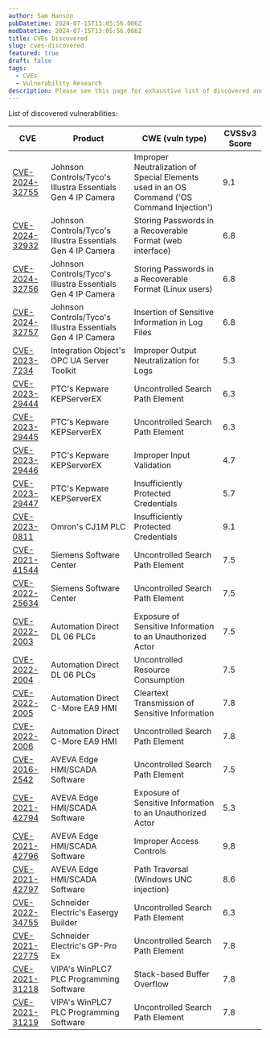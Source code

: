 ```yaml
---
author: Sam Hanson
pubDatetime: 2024-07-15T13:05:56.066Z
modDatetime: 2024-07-15T13:05:56.066Z
title: CVEs Discovered
slug: cves-discovered
featured: true
draft: false
tags:
  - CVEs
  - Vulnerability Research
description: Please see this page for exhaustive list of discovered and disclosed vulnerabilities.
---
```


List of discovered vulnerabilities:

| CVE                                                                                                                                                                | Product                                                     | CWE (vuln type)                                                                            | CVSSv3 Score |
| ------------------------------------------------------------------------------------------------------------------------------------------------------------------ | ----------------------------------------------------------- | ------------------------------------------------------------------------------------------ | ------------ |
| [CVE-2024-32755](https://www.cisa.gov/news-events/ics-advisories/icsa-24-179-04)                                                                                   | Johnson Controls/Tyco's Illustra Essentials Gen 4 IP Camera | Improper Neutralization of Special Elements used in an OS Command ('OS Command Injection') | 9.1          |
| [CVE-2024-32932](https://www.cisa.gov/news-events/ics-advisories/icsa-24-179-07)                                                                                   | Johnson Controls/Tyco's Illustra Essentials Gen 4 IP Camera | Storing Passwords in a Recoverable Format (web interface)                                  | 6.8          |
| [CVE-2024-32756](https://www.cisa.gov/news-events/ics-advisories/icsa-24-179-05)                                                                                   | Johnson Controls/Tyco's Illustra Essentials Gen 4 IP Camera | Storing Passwords in a Recoverable Format (Linux users)                                    | 6.8          |
| [CVE-2024-32757](https://www.cisa.gov/news-events/ics-advisories/icsa-24-179-06)                                                                                   | Johnson Controls/Tyco's Illustra Essentials Gen 4 IP Camera | Insertion of Sensitive Information in Log Files                                            | 6.8          |
| [CVE-2023-7234](https://www.cisa.gov/news-events/ics-advisories/icsa-24-016-02)                                                                                    | Integration Object's OPC UA Server Toolkit                  | Improper Output Neutralization for Logs                                                    | 5.3          |
| [CVE-2023-29444](https://www.cisa.gov/news-events/ics-advisories/icsa-23-243-03)                                                                                   | PTC's Kepware KEPServerEX                                   | Uncontrolled Search Path Element                                                           | 6.3          |
| [CVE-2023-29445](https://www.cisa.gov/news-events/ics-advisories/icsa-23-243-03)                                                                                   | PTC's Kepware KEPServerEX                                   | Uncontrolled Search Path Element                                                           | 6.3          |
| [CVE-2023-29446](https://www.cisa.gov/news-events/ics-advisories/icsa-23-243-03)                                                                                   | PTC's Kepware KEPServerEX                                   | Improper Input Validation                                                                  | 4.7          |
| [CVE-2023-29447](https://www.cisa.gov/news-events/ics-advisories/icsa-23-243-03)                                                                                   | PTC's Kepware KEPServerEX                                   | Insufficiently Protected Credentials                                                       | 5.7          |
| [CVE-2023-0811](https://www.cisa.gov/news-events/ics-advisories/icsa-23-073-01)                                                                                    | Omron's CJ1M PLC                                            | Insufficiently Protected Credentials                                                       | 9.1          |
| [​CVE-2021-41544](https://www.cisa.gov/news-events/ics-advisories/icsa-23-222-04)                                                                                  | ​Siemens Software Center                                    | Uncontrolled Search Path Element                                                           | 7.5          |
| [​CVE-2022-25634](https://www.cisa.gov/news-events/ics-advisories/icsa-23-222-04)                                                                                  | ​Siemens Software Center                                    | Uncontrolled Search Path Element                                                           | 7.5          |
| [CVE-2022-2003](https://www.cisa.gov/news-events/ics-advisories/icsa-22-167-03)                                                                                    | Automation Direct DL 06 PLCs                                | Exposure of Sensitive Information to an Unauthorized Actor                                 | 7.5          |
| [CVE-2022-2004](https://www.cisa.gov/news-events/ics-advisories/icsa-22-167-03)                                                                                    | Automation Direct DL 06 PLCs                                | Uncontrolled Resource Consumption                                                          | 7.5          |
| [CVE-2022-2005](https://www.cisa.gov/news-events/ics-advisories/icsa-22-167-01)                                                                                    | Automation Direct C-More EA9 HMI                            | Cleartext Transmission of Sensitive Information                                            | 7.8          |
| [CVE-2022-2006](https://www.cisa.gov/news-events/ics-advisories/icsa-22-167-01)                                                                                    | Automation Direct C-More EA9 HMI                            | Uncontrolled Search Path Element                                                           | 7.8          |
| [CVE-2016-2542](https://www.cisa.gov/news-events/ics-advisories/icsa-22-326-01)                                                                                    | AVEVA Edge HMI/SCADA Software                               | Uncontrolled Search Path Element                                                           | 7.5          |
| [CVE-2021-42794](https://www.cisa.gov/news-events/ics-advisories/icsa-22-326-01)                                                                                   | AVEVA Edge HMI/SCADA Software                               | Exposure of Sensitive Information to an Unauthorized Actor                                 | 5.3          |
| [CVE-2021-42796](https://www.cisa.gov/news-events/ics-advisories/icsa-22-326-01)                                                                                   | AVEVA Edge HMI/SCADA Software                               | Improper Access Controls                                                                   | 9.8          |
| [CVE-2021-42797](https://www.cisa.gov/news-events/ics-advisories/icsa-22-326-01)                                                                                   | AVEVA Edge HMI/SCADA Software                               | Path Traversal (Windows UNC injection)                                                     | 8.6          |
| [CVE-2022-34755](https://download.schneider-electric.com/files?p_Doc_Ref=SEVD-2023-101-06&p_enDocType=Security+and+Safety+Notice&p_File_Name=SEVD-2023-101-06.pdf) | Schneider Electric's Easergy Builder                        | Uncontrolled Search Path Element                                                           | 6.3          |
| [CVE-2021-22775](https://download.schneider-electric.com/files?p_Doc_Ref=SEVD-2021-222-03)                                                                         | Schneider Electric's GP-Pro Ex                              | Uncontrolled Search Path Element                                                           | 7.8          |
| [CVE-2021-31218]()                                                                                                                                                 | VIPA's WinPLC7 PLC Programming Software                     | Stack-based Buffer Overflow                                                                | 7.8          |
| [CVE-2021-31219]()                                                                                                                                                 | VIPA's WinPLC7 PLC Programming Software                     | Uncontrolled Search Path Element                                                           | 7.8          |
